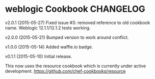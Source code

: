 weblogic Cookbook CHANGELOG
========================
v2.0.1 (2015-05-27)
Fixed issue #3: removed reference to old cookbook name.  Weblogic 12.1.1/12.1.2 tests working.

v2.0.0 (2015-05-21)
Bumped version to work around conflict.

v1.0.0 (2015-05-14)
Added waffle.io badge.

v0.1.1 (2015-05-10)
Initial release.

This now uses the resource cookbook which is currently under active development.
https://github.com/chef-cookbooks/resource